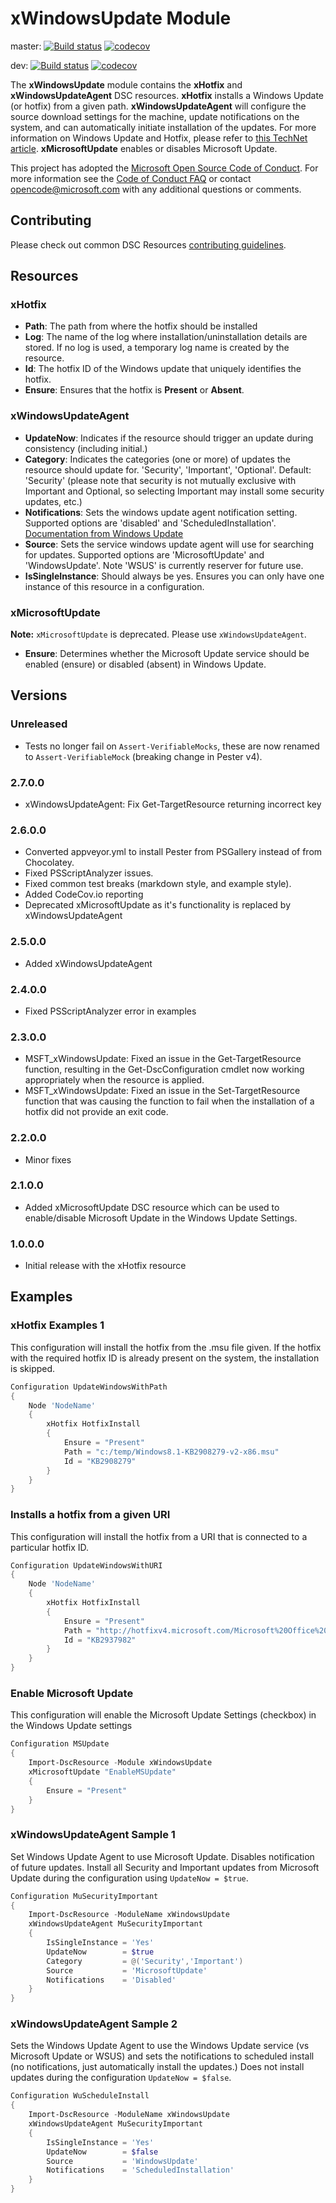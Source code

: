 # xWindowsUpdate Module

master: [![Build status](https://ci.appveyor.com/api/projects/status/t4bw4lnmxy1dg3ys/branch/master?svg=true)](https://ci.appveyor.com/project/PowerShell/xwindowsupdate/branch/master)
[![codecov](https://codecov.io/gh/PowerShell/xWindowsUpdate/branch/master/graph/badge.svg)](https://codecov.io/gh/PowerShell/xWindowsUpdate)

dev: [![Build status](https://ci.appveyor.com/api/projects/status/t4bw4lnmxy1dg3ys/branch/dev?svg=true)](https://ci.appveyor.com/project/PowerShell/xwindowsupdate/branch/dev)
[![codecov](https://codecov.io/gh/PowerShell/xWindowsUpdate/branch/dev/graph/badge.svg)](https://codecov.io/gh/PowerShell/xWindowsUpdate)

The **xWindowsUpdate** module contains the **xHotfix** and
**xWindowsUpdateAgent** DSC resources.  **xHotfix** installs a
Windows Update (or hotfix) from a given path.
**xWindowsUpdateAgent** will configure the source download settings for the machine,
update notifications on the system, and can automatically initiate installation of the updates. 
For more information on Windows Update and Hotfix, please refer to
[this TechNet article](http://technet.microsoft.com/en-us/library/cc750077.aspx).
**xMicrosoftUpdate** enables or disables Microsoft Update.

This project has adopted the [Microsoft Open Source Code of Conduct](https://opensource.microsoft.com/codeofconduct/).
For more information see the [Code of Conduct FAQ](https://opensource.microsoft.com/codeofconduct/faq/)
or contact [opencode@microsoft.com](mailto:opencode@microsoft.com) with any
additional questions or comments.

## Contributing

Please check out common DSC Resources
[contributing guidelines](https://github.com/PowerShell/DscResource.Kit/blob/master/CONTRIBUTING.md).

## Resources

### xHotfix

* **Path**: The path from where the hotfix should be installed
* **Log**: The name of the log where installation/uninstallation details
    are stored.
    If no log is used, a temporary log name is created by the resource.
* **Id**: The hotfix ID of the Windows update that uniquely identifies
    the hotfix.
* **Ensure**: Ensures that the hotfix is **Present** or **Absent**.

### xWindowsUpdateAgent

* **UpdateNow**: Indicates if the resource should trigger an update during
    consistency (including initial.)
* **Category**: Indicates the categories (one or more) of updates the resource
    should update for.  'Security', 'Important', 'Optional'.
    Default: 'Security' (please note that security is not mutually
    exclusive with Important and Optional, so selecting Important may
    install some security updates, etc.)
* **Notifications**: Sets the windows update agent notification setting.
    Supported options are 'disabled' and 'ScheduledInstallation'.
    [Documentation from Windows Update](https://msdn.microsoft.com/en-us/library/windows/desktop/aa385806%28v=vs.85%29.aspx?f=255&MSPPError=-2147217396)
* **Source**: Sets the service windows update agent will use for searching
    for updates.  Supported options are 'MicrosoftUpdate' and 'WindowsUpdate'.
    Note 'WSUS' is currently reserver for future use.
* **IsSingleInstance**: Should always be yes.  Ensures you can only have
    one instance of this resource in a configuration.

### xMicrosoftUpdate

**Note:** `xMicrosoftUpdate` is deprecated.  Please use `xWindowsUpdateAgent`.

* **Ensure**: Determines whether the Microsoft Update service should be
    enabled (ensure) or disabled (absent) in Windows Update.

## Versions

### Unreleased

* Tests no longer fail on `Assert-VerifiableMocks`, these are now renamed
  to `Assert-VerifiableMock` (breaking change in Pester v4).

### 2.7.0.0

* xWindowsUpdateAgent: Fix Get-TargetResource returning incorrect key

### 2.6.0.0

* Converted appveyor.yml to install Pester from PSGallery instead of from
    Chocolatey.
* Fixed PSScriptAnalyzer issues.
* Fixed common test breaks (markdown style, and example style).
* Added CodeCov.io reporting
* Deprecated xMicrosoftUpdate as it's functionality is replaced by xWindowsUpdateAgent

### 2.5.0.0

* Added xWindowsUpdateAgent

### 2.4.0.0

* Fixed PSScriptAnalyzer error in examples

### 2.3.0.0

* MSFT_xWindowsUpdate: Fixed an issue in the Get-TargetResource function,
    resulting in the Get-DscConfiguration cmdlet now working appropriately
    when the resource is applied.
* MSFT_xWindowsUpdate: Fixed an issue in the Set-TargetResource function
    that was causing the function to fail when the installation of a hotfix
    did not provide an exit code.

### 2.2.0.0

* Minor fixes

### 2.1.0.0

* Added xMicrosoftUpdate DSC resource which can be used to enable/disable
    Microsoft Update in the Windows Update Settings.

### 1.0.0.0

* Initial release with the xHotfix resource

## Examples

### xHotfix Examples 1

This configuration will install the hotfix from the .msu file given.
If the hotfix with the required hotfix ID is already present on the system,
the installation is skipped.

```powershell
Configuration UpdateWindowsWithPath
{
    Node 'NodeName'
    {
        xHotfix HotfixInstall
        {
            Ensure = "Present"
            Path = "c:/temp/Windows8.1-KB2908279-v2-x86.msu"
            Id = "KB2908279"
        }
    }
}
```

### Installs a hotfix from a given URI

This configuration will install the hotfix from a URI that is connected to
a particular hotfix ID.

```powershell
Configuration UpdateWindowsWithURI
{
    Node 'NodeName'
    {
        xHotfix HotfixInstall
        {
            Ensure = "Present"
            Path = "http://hotfixv4.microsoft.com/Microsoft%20Office%20SharePoint%20Server%202007/sp2/officekb956056fullfilex64glb/12.0000.6327.5000/free/358323_intl_x64_zip.exe"
            Id = "KB2937982"
        }
    }
}
```

### Enable Microsoft Update

This configuration will enable the Microsoft Update Settings (checkbox) in
the Windows Update settings

```powershell
Configuration MSUpdate
{
    Import-DscResource -Module xWindowsUpdate
    xMicrosoftUpdate "EnableMSUpdate"
    {
        Ensure = "Present"
    }
}
```

### xWindowsUpdateAgent Sample 1

Set Windows Update Agent to use Microsoft Update.  Disables notification of
future updates.  Install all Security and Important updates from Microsoft
Update during the configuration using `UpdateNow = $true`.

```PowerShell
Configuration MuSecurityImportant
{
    Import-DscResource -ModuleName xWindowsUpdate
    xWindowsUpdateAgent MuSecurityImportant
    {
        IsSingleInstance = 'Yes'
        UpdateNow        = $true
        Category         = @('Security','Important')
        Source           = 'MicrosoftUpdate'
        Notifications    = 'Disabled'
    }
}
```

### xWindowsUpdateAgent Sample 2

Sets the Windows Update Agent to use the Windows Update service
(vs Microsoft Update or WSUS) and sets the notifications to scheduled install
(no notifications, just automatically install the updates.)  Does not install
updates during the configuration `UpdateNow = $false`.

```PowerShell
Configuration WuScheduleInstall
{
    Import-DscResource -ModuleName xWindowsUpdate
    xWindowsUpdateAgent MuSecurityImportant
    {
        IsSingleInstance = 'Yes'
        UpdateNow        = $false
        Source           = 'WindowsUpdate'
        Notifications    = 'ScheduledInstallation'
    }
}
```
